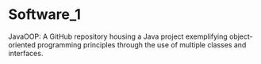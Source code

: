 # Software_1
JavaOOP: A GitHub repository housing a Java project exemplifying object-oriented programming principles through the use of multiple classes and interfaces.
